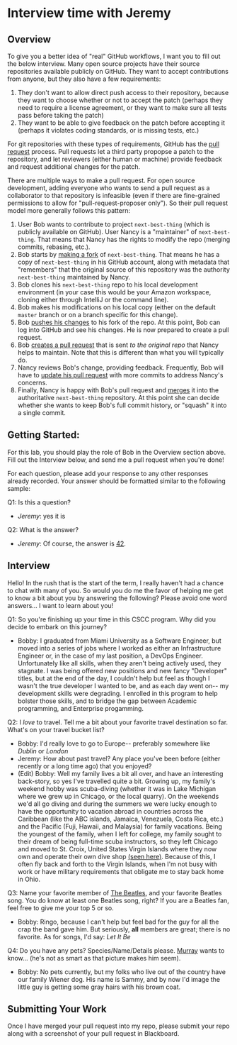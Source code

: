# Interview time with Jeremy

## Overview
To give you a better idea of "real" GitHub workflows, I want you to fill out the below interview.  Many open source projects have their source repositories available publicly on GitHub.  They want to accept contributions from anyone, but they also have a few requirements:
1. They don't want to allow direct push access to their repository, because they want to choose whether or not to accept the patch (perhaps they need to require a license agreement, or they want to make sure all tests pass before taking the patch)
1. They want to be able to give feedback on the patch before accepting it (perhaps it violates coding standards, or is missing tests, etc.)

For git repositories with these types of requirements, GitHub has the [pull request](https://help.github.com/en/articles/about-pull-requests) process. Pull requests let a third party propopse a patch to the repository, and let reviewers (either human or machine) provide feedback and request additional changes for the patch. 

There are multiple ways to make a pull request.  For open source development, adding everyone who wants to send a pull request as a collaborator to that repository is infeasible (even if there are fine-grained permissions to allow for "pull-request-proposer only").  So their pull request model more generally follows this pattern:
1. User Bob wants to contribute to project `next-best-thing` (which is publicly available on GitHub).  User Nancy is a "maintainer" of `next-best-thing`.  That means that Nancy has the rights to modify the repo (merging commits, rebasing, etc.).
1. Bob starts by [making a fork](https://help.github.com/en/articles/fork-a-repo) of `next-best-thing`.  That means he has a copy of `next-best-thing` in his GitHub account, along with metadata that "remembers" that the original source of this repository was the authority `next-best-thing` maintained by Nancy.
1. Bob clones his `next-best-thing` repo to his local development environment (in your case this would be your Amazon workspace, cloning either through IntelliJ or the command line).
1. Bob makes his modifications on his local copy (either on the default `master` branch or on a branch specific for this change).
1. Bob [pushes his changes](https://help.github.com/en/articles/pushing-to-a-remote) to his fork of the repo.  At this point, Bob can log into GitHub and see his changes.  He is now prepared to create a pull request.
1. Bob [creates a pull request](https://help.github.com/en/articles/creating-a-pull-request-from-a-fork) that is sent _to the original repo_ that Nancy helps to maintain.  Note that this is different than what you will typically do.
1. Nancy reviews Bob's change, providing feedback.  Frequently, Bob will have to [update his pull request](https://stackoverflow.com/questions/9790448/how-to-update-a-pull-request-from-forked-repo) with more commits to address Nancy's concerns.
1. Finally, Nancy is happy with Bob's pull request and [merges](https://help.github.com/en/articles/merging-a-pull-request) it into the authoritative `next-best-thing` repository.  At this point she can decide whether she wants to keep Bob's full commit history, or "squash" it into a single commit.

## Getting Started:
For this lab, you should play the role of Bob in the Overview section above.  Fill out the Interview below, and send me a pull request when you're done!

For each question, please add your response to any other responses already recorded.  Your answer should be formatted similar to the following sample:

Q1: Is this a question?
* _Jeremy_: yes it is

Q2: What is the answer?
* _Jeremy_: Of course, the answer is [42](https://simple.wikipedia.org/wiki/42_(answer)).

## Interview
Hello!  In the rush that is the start of the term, I really haven't had a chance to chat with many of you.  So would you do me the favor of helping me get to know a bit about you by answering the following?  Please avoid one word answers... I want to learn about you!

Q1: So you're finishing up your time in this CSCC program.  Why did you decide to embark on this journey?
* Bobby: I graduated from Miami University as a Software Engineer, but moved into a series of jobs where I worked as either an Infrastructure Engineer or, in the case of my last position, a DevOps Engineer. Unfortunately like all skills, when they aren't being actively used, they stagnate. I was being offered new positions and new fancy "Developer" titles, but at the end of the day, I couldn't help but feel as though I wasn't the true developer I wanted to be, and as each day went on-- my development skills were degrading. I enrolled in this program to help bolster those skills, and to bridge the gap between Academic programming, and Enterprise progamming.

Q2: I _love_ to travel.  Tell me a bit about your favorite travel destination so far.  What's on your travel bucket list?
* Bobby: I'd really love to go to Europe-- preferably somewhere like *Dublin* or *London*
* Jeremy: How about past travel? Any place you've been before (either recently or a long time ago) that you enjoyed? 
* (Edit) Bobby: Well my family lives a bit all over, and have an interesting back-story, so yes I've travelled quite a bit. Growing up, my family's weekend hobby was scuba-diving (whether it was in Lake Michigan where we grew up in Chicago, or the local quarry). On the weekends we'd all go diving and during the summers we were lucky enough to have the opportunity to vacation abroad in countries across the Caribbean (like the ABC islands, Jamaica, Venezuela, Costa Rica, etc.) and the Pacific (Fuji, Hawaii, and Malaysia) for family vacations. Being the youngest of the family, when I left for college, my family sought to their dream of being full-time scuba instructors, so they left Chicago and moved to St. Croix, United States Virgin Islands where they now own and operate their own dive shop [(seen here)](https://www.sweetbottomdive.com/). Because of this, I often fly back and forth to the Virgin Islands, when I'm not busy with work or have military requirements that obligate me to stay back home in Ohio.    

Q3: Name your favorite member of [The Beatles](https://en.wikipedia.org/wiki/The_Beatles), and your favorite Beatles song.  You do know at least one Beatles song, right?  If you are a Beatles fan, feel free to give me your top 5 or so.
* Bobby: Ringo, because I can't help but feel bad for the guy for all the crap the band gave him. But seriously, __all__ members are great; there is no favorite. As for songs, I'd say: _Let It Be_

Q4: Do you have any pets? Species/Name/Details please. [Murray](images/Murray.jpeg?raw) wants to know... (he's not as smart as that picture makes him seem). 
* Bobby: No pets currently, but my folks who live out of the country have our family Wiener dog. His name is Sammy, and by now I'd image the little guy is getting some gray hairs with his brown coat. 

## Submitting Your Work
Once I have merged your pull request into my repo, please submit your repo along with a screenshot of your pull request in Blackboard.

